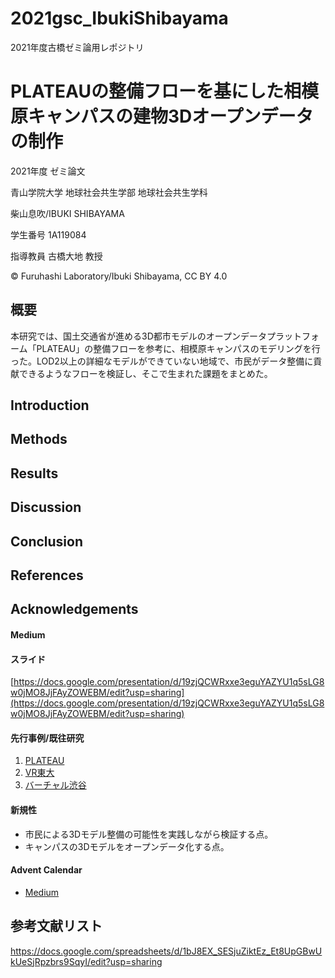 # 2021gsc_IbukiShibayama
2021年度古橋ゼミ論用レポジトリ
# PLATEAUの整備フローを基にした相模原キャンパスの建物3Dオープンデータの制作
2021年度 ゼミ論文

青山学院大学 地球社会共生学部 地球社会共生学科

柴山息吹/IBUKI SHIBAYAMA

学生番号 1A119084

指導教員 古橋大地 教授

© Furuhashi Laboratory/Ibuki Shibayama, CC BY 4.0

## 概要
本研究では、国土交通省が進める3D都市モデルのオープンデータプラットフォーム「PLATEAU」の整備フローを参考に、相模原キャンパスのモデリングを行った。LOD2以上の詳細なモデルができていない地域で、市民がデータ整備に貢献できるようなフローを検証し、そこで生まれた課題をまとめた。
## Introduction
## Methods
## Results
## Discussion
## Conclusion
## References
## Acknowledgements
#### Medium
#### スライド
[https://docs.google.com/presentation/d/19zjQCWRxxe3eguYAZYU1q5sLG8w0jMO8JjFAyZOWEBM/edit?usp=sharing](https://docs.google.com/presentation/d/19zjQCWRxxe3eguYAZYU1q5sLG8w0jMO8JjFAyZOWEBM/edit?usp=sharing)
#### 先行事例/既往研究
1. [PLATEAU](https://www.mlit.go.jp/plateau/?fbclid=IwAR2nENW2VCgIgpTdS7G2wIezhcJVmthRkynTP8YXiN8ybGT9Fkn_qOQpY6s)
2. [VR東大](https://vr.u-tokyo.ac.jp/virtualUT/)
3. [バーチャル渋谷](https://cluster.mu/w/79347fb9-05f5-429e-ab5f-8951ee8cd966)
#### 新規性
* 市民による3Dモデル整備の可能性を実践しながら検証する点。
* キャンパスの3Dモデルをオープンデータ化する点。
#### Advent Calendar
* [Medium](https://medium.com/furuhashilab/2021-12-13-advent-calendar-241ebedc0fa5)
## 参考文献リスト
https://docs.google.com/spreadsheets/d/1bJ8EX_SESjuZiktEz_Et8UpGBwUkUeSjRpzbrs9SqyI/edit?usp=sharing
